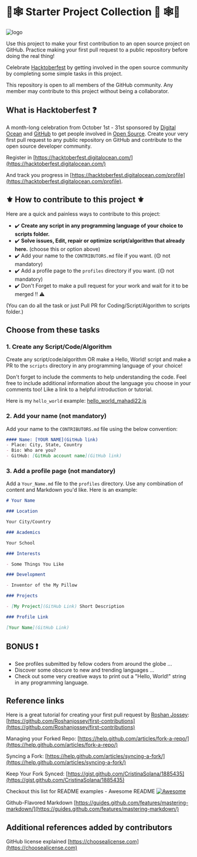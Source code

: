 # 🎃🕸️ Starter Project Collection 🔰 🕸️🎃
![logo](https://github.com/mahadi22/Collection-of-Script/blob/main/event_logo.png?raw=true "EVENT LOGO")


Use this project to make your first contribution to an open source project on GitHub. Practice making your first pull request to a public repository before doing the real thing!

Celebrate [Hacktoberfest](https://hacktoberfest.digitalocean.com/) by getting involved in the open source community by completing some simple tasks in this project.

This repository is open to all members of the GitHub community. Any member may contribute to this project without being a collaborator.

## What is Hacktoberfest ❓
A month-long celebration from October 1st - 31st sponsored by [Digital Ocean](https://hacktoberfest.digitalocean.com/) and [GitHub](https://github.com/blog/2433-celebrate-open-source-this-october-with-hacktoberfest) to get people involved in [Open Source](https://github.com/open-source). Create your very first pull request to any public repository on GitHub and contribute to the open source developer community.

Register in [https://hacktoberfest.digitalocean.com/](https://hacktoberfest.digitalocean.com/)

And track you progress in [https://hacktoberfest.digitalocean.com/profile](https://hacktoberfest.digitalocean.com/profile).


## ⚜️ How to contribute to this project ⚜️
Here are a quick and painless ways to contribute to this project:

* ✔️ **Create any script in any programming language of your choice to scripts folder.**
* ✔️ **Solve issues, Edit, repair or optimize script/algorithm that already here.** (choose this or option above)
* ✔️ Add your name to the `CONTRIBUTORS.md` file if you want. (🟡 not mandatory)
* ✔️ Add a profile page to the `profiles` directory if you want. (🟡 not mandatory)
* ✔️ Don't Forget to make a pull request for your work and wait for it to be merged ‼️ ⚠️

(You can do all the task or just Pull PR for Coding/Script/Algorithm to scripts folder.)

## Choose from these tasks
### 1. Create any Script/Code/Algorithm
Create any script/code/algorithm OR make a Hello, World! script and make a PR to the `scripts` directory in any programming language of your choice!

Don't forget to include the comments to help understanding the code. Feel free to include additional information about the language you choose in your comments too! Like a link to a helpful introduction or tutorial. 

Here is my `hello_world` example: [hello_world_mahadi22.js](https://github.com/mahadi22/hacktoberfest/blob/master/scripts/hello_world_mahadi22.js)


### 2. Add your name (not mandatory)
Add your name to the `CONTRIBUTORS.md` file using the below convention:

```markdown
#### Name: [YOUR NAME](GitHub link)
- Place: City, State, Country
- Bio: Who are you?
- GitHub: [GitHub account name](GitHub link)
```

### 3. Add a profile page (not mandatory)
Add a `Your_Name.md` file to the `profiles` directory. Use any combination of content and Markdown you'd like. Here is an example:

```markdown
# Your Name

### Location

Your City/Country

### Academics

Your School

### Interests

- Some Things You Like

### Development

- Inventor of the My Pillow

### Projects

- [My Project](GitHub Link) Short Description

### Profile Link

[Your Name](GitHub Link)
```

## BONUS ❗
* See profiles submitted by fellow coders from around the globe ...
* Discover some obscure to new and trending languages ...
* Check out some very creative ways to print out a "Hello, World!" string in any programming language.

## Reference links
Here is a great tutorial for creating your first pull request by [Roshan Jossey](https://github.com/Roshanjossey):
[https://github.com/Roshanjossey/first-contributions](https://github.com/Roshanjossey/first-contributions)

Managing your Forked Repo: [https://help.github.com/articles/fork-a-repo/](https://help.github.com/articles/fork-a-repo/)

Syncing a Fork: [https://help.github.com/articles/syncing-a-fork/](https://help.github.com/articles/syncing-a-fork/)

Keep Your Fork Synced: [https://gist.github.com/CristinaSolana/1885435](https://gist.github.com/CristinaSolana/1885435)

Checkout this list for README examples - Awesome README [![Awesome](https://cdn.rawgit.com/sindresorhus/awesome/d7305f38d29fed78fa85652e3a63e154dd8e8829/media/badge.svg)](https://github.com/sindresorhus/awesome)

Github-Flavored Markdown [https://guides.github.com/features/mastering-markdown/](https://guides.github.com/features/mastering-markdown/)

## Additional references added by contributors
GitHub license explained [https://choosealicense.com](https://choosealicense.com)
